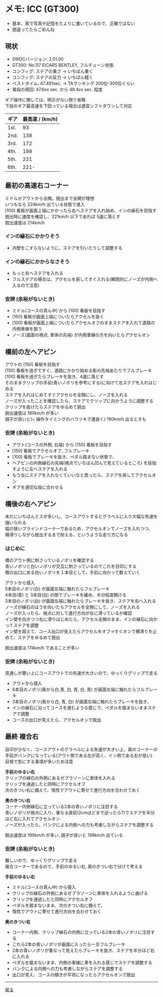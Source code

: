 # メモ: ICC (GT300) 

* 基本、家で写真や記憶をたよりに書いているので、正確ではない    
* 間違ってたらごめんね  

## 現状
* SWDCバージョン: 2.01.00  
* GT300: No.117 EICARS BENTLEY, フルチューン状態
* コンフィグ: ステアの重さ → いちばん重く
* コンフィグ: ステアの反力 → いちばん軽く 
* ベストタイム: 47.491sec.  → TAランキング 200位-300位ぐらい
* 普段の周回: 47.6xx sec. から 48.4xx sec. 程度

ギア操作に関しては、明示がない限り省略  
下段のギア最高速を下回っている場合は適宜シフトダウンして対応  

|ギア|最高速 / (km/h)|
|---|---|
|1st.|93|
|2nd.|138|
|3rd.|172|
|4th.|198|
|5th.|221|
|6th.|221-|

## 最初の高速右コーナー  
ミドルかアウトから全開。脱出まで全開が理想  
いつもなら 224km/h 出ている状態で進入  
[100] 看板が画面上端にかかったら右へステアを入れ始め、インの縁石を目指す  
脱出時に速度を確認し、221km/h 以下であれば 5速に落とす  
脱出速度は 214km/h  

### インの縁石にかかりそう   
* 内壁をこすらないように、ステアを引いたりして調整する  

### インの縁石にかからなさそう  
* もっと右へステアを入れる
* フルステアの場合は、アクセルを戻してすぐ入れる(瞬間的にノーズが内側へ入るので注意)  

### 安牌 (余裕がないとき)  
* ミドル(コースの真ん中) から [100] 看板を目指す
* [150] 看板が画面上端についたらアクセルを抜く
* [100] 看板が画面上端についたらアクセルオフのままステアを入れて道路の内側車線を狙う
* ノーズ(画面の視点, 車体の先端) が内側車線の方を向いたらアクセルオン

## 橋前の左ヘアピン
アウトの [150] 看板を目指す  
[150] 看板を過ぎてすぐ、道路にかかり始める影の先端あたりでフルブレーキ  
[100] 看板を過ぎたらブレーキを抜き、4速に落とす  
そのままクリップの手前(青いノボリを参考にする)に向けて左ステアを入れはじめる  
ステアを入れはじめてすぐアクセルを全開にし、ノーズを入れる  
ノーズが入ったことを確認したら、ステアでクリップに向かうように調整する  
クリップを抜けたらステアをゆるめて脱出  
脱出速度は 180km/h が多い  
調子が良いと(= 操作タイミングのバラツキで運良く) 190km/h 出るときも  

### 安牌 (余裕がないとき)
* アウト(コースの外側, 右端) から [150] 看板を目指す  
* [150] 看板でアクセルオフ, フルブレーキ  
* [100] 看板でブレーキを抜き、ペダル踏まない状態で、  
* ヘアピンの内側縁石の先端(視点でいちばん凹んで見えているところ) を目指すように左へステアを入れる  
* もう左にステアを入れなくていいなと思ったら、ステアを戻してアクセルオン  
* ギアを適切な段に合わせる  

## 橋後の右ヘアピン  
未だにいちばんミスが多いし、コースアウトするとグラベルに入り大幅な失速を強いられる  
幅の狭いブラインドコーナーであるため、アクセルオンでノーズを入れつつ、  
横滑りしながら脱出するまで耐える、というような走り方になる  

### はじめに  
橋のアウト側に刺さっているノボリを確認する  
青いノボリと白いノボリが交互に刺さっているのでこれを目印にする  
橋の出口にある白いノボリを１本目として、手前に向かって数えていく  
 
アウトから侵入  
5本目のノボリ(白) が画面左端に触れたらフルブレーキ  
4本目(青) と 3本目(白) の間でブレーキを緩め、半分程度開ける  
3本目のノボリ(白) が画面左端に触れたらブレーキを抜き、ステアを右へ入れる  
ノーズが縁石のほうを向いたらアクセルを全開にして、ノーズを入れる  
ノーズが入ったら、視点に対して進行方向が左に滑っているか確認  
イン壁を向きつつ左に滑りはじめたら、アクセル全開のまま、インの縁石に向かってステアを調整  
イン壁を超えて、コース出口が見えたらアクセルをオフ→すぐオンで横滑りを止めて、ステアをゆるめて脱出

脱出速度は 174km/h であることが多い

### 安牌 (余裕がないとき)  
見通しが悪い上にコースアウトでの失速が大きいので、ゆっくりグリップで走る  

* アウトから侵入  
* 6本目のノボリ(奥から白,青, 白, 青, 白, 青) が画面左端に触れたらフルブレーキ  
* 3本目のノボリ(奥から白, 青, 白) が画面左端に触れたらブレーキを抜き、
* インの縁石に沿ってコースを進むような感じで、ペダルを踏まないままステアで調整  
* コースの出口が見えたら、アクセルオンで脱出


## 最終 複合右  

目印が少なく、コースアウトのグラベルによる失速が大きい上、奥のコーナーの手前がバンクになっている(アウト側である左が高く、イン側である右が低い)  
目視で気にする事項が多いため注意  

**手前のゆるい右**  
クリップの縁石の外側にあるゼブラゾーンに車体を入れる  
クリップを通過したと同時にアクセルオフ  
次のきつい右に備えて、惰性でアウトに寄せて進行方向を合わせておく  

**奥のきつい右**  
コーナー内側縁石に立っている2本の青いノボリに注目する  
青いノボリが視点に入り、重なる直前(2cmほどまで迫ったら?)でステアを半分ほど右に入れてアクセルオン  
ノーズが入ったら、バンクによる内側への力も考慮しながらステアを調整する  

脱出速度は 190km/h が多い, 調子が良いと 198km/h 出ている  

### 安牌 (余裕がないとき)   
難しいので、ゆっくりグリップで走る  
複合コーナーであるので、手前のゆるい右, 奥のきつい右で分けて考える  

**手前のゆるい右**  
* ミドル(コースの真ん中) から侵入  
* クリップの縁石の外側にあるゼブラゾーンに車体を入れるように曲げる   
* クリップを通過したと同時にアクセルオフ  
* ペダルを踏まないまま、次のきつい右に備えて、  
* 惰性でアウトに寄せて進行方向を合わせておく

**奥のきつい右**  
* コーナー内側、クリップ縁石の内側に立っている2本の青いノボリに注目する  
* これら2本の青いノボリが画面に入ったら一旦フルブレーキ  
* 2本の青いノボリが重なって見えたらブレーキを抜き、ステアを半分ほど右に入れる  
* ペダルを踏まないまま、内側の車線に車を入れる感じでステアを調整する  
* バンクによる内側への力も考慮しながらステアを調整する  
* 出口が見え、コースの傾きが平坦になったらアクセルオンで脱出  

---

[戻る](README.md)  